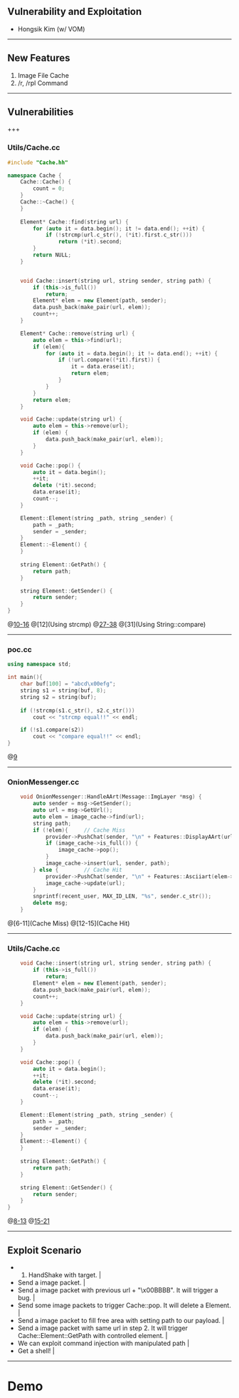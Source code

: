 ## Vulnerability and Exploitation 
- Hongsik Kim (w/ VOM)

---

## New Features
1. Image File Cache
2. /r, /rpl Command

---

## Vulnerabilities

+++

### Utils/Cache.cc

```C++
#include "Cache.hh"

namespace Cache {
    Cache::Cache() {
        count = 0;
    }
    Cache::~Cache() {
    }
    
    Element* Cache::find(string url) {
        for (auto it = data.begin(); it != data.end(); ++it) {
            if (!strcmp(url.c_str(), (*it).first.c_str()))
                return (*it).second;
        }
        return NULL;
    }


    void Cache::insert(string url, string sender, string path) {
        if (this->is_full())
            return;
        Element* elem = new Element(path, sender);
        data.push_back(make_pair(url, elem));
        count++;
    }

    Element* Cache::remove(string url) {
        auto elem = this->find(url);
        if (elem){
            for (auto it = data.begin(); it != data.end(); ++it) {
                if (!url.compare((*it).first)) {
                    it = data.erase(it);
                    return elem;
                }
            }
        }
        return elem;
    }

    void Cache::update(string url) {
        auto elem = this->remove(url);
        if (elem) {
            data.push_back(make_pair(url, elem));
        }
    }

    void Cache::pop() {
        auto it = data.begin();
        ++it;
        delete (*it).second;
        data.erase(it);
        count--;
    }

    Element::Element(string _path, string _sender) {
        path = _path;
        sender = _sender;
    }
    Element::~Element() {
    }
    
    string Element::GetPath() {
        return path;
    }

    string Element::GetSender() {
        return sender;
    }
}
```

@[10-16](Cache::find)
@[12](Using strcmp)
@[27-38](Cache::remove)
@[31](Using String::compare)


---

### poc.cc

```C++
using namespace std;

int main(){
    char buf[100] = "abcd\x00efg";
    string s1 = string(buf, 8);
    string s2 = string(buf);
    
    if (!strcmp(s1.c_str(), s2.c_str()))
        cout << "strcmp equal!!" << endl;

    if (!s1.compare(s2))
        cout << "compare equal!!" << endl;
}
```

@[9](Executed)

---

### OnionMessenger.cc

```C++
    void OnionMessenger::HandleAArt(Message::ImgLayer *msg) {                      
        auto sender = msg->GetSender();                                            
        auto url = msg->GetUrl();                                                  
        auto elem = image_cache->find(url);                                        
        string path;                                                               
        if (!elem){		// Cache Miss                                                              
            provider->PushChat(sender, "\n" + Features::DisplayAArt(url, path));
            if (image_cache->is_full()) {                                          
                image_cache->pop();                                                
            }                                                                      
            image_cache->insert(url, sender, path);                                
        } else {		// Cache Hit                                                               
            provider->PushChat(sender, "\n" + Features::Asciiart(elem->GetPath().c_str()));
            image_cache->update(url);                                              
        }                                                                          
        snprintf(recent_user, MAX_ID_LEN, "%s", sender.c_str());                   
        delete msg;                                                                
    }                                                
```

@[6-11](Cache Miss)
@[12-15](Cache Hit)

---
 
### Utils/Cache.cc

```C++
    void Cache::insert(string url, string sender, string path) {
        if (this->is_full())
            return;
        Element* elem = new Element(path, sender);
        data.push_back(make_pair(url, elem));
        count++;
    }

    void Cache::update(string url) {
        auto elem = this->remove(url);
        if (elem) {
            data.push_back(make_pair(url, elem));
        }
    }

    void Cache::pop() {
        auto it = data.begin();
        ++it;
        delete (*it).second;
        data.erase(it);
        count--;
    }

    Element::Element(string _path, string _sender) {
        path = _path;
        sender = _sender;
    }
    Element::~Element() {
    }
    
    string Element::GetPath() {
        return path;
    }

    string Element::GetSender() {
        return sender;
    }
}
```

@[8-13](Cache::update)
@[15-21](Cache::pop)

---

## Exploit Scenario

- 1. HandShake with target. |
- Send a image packet. |
- Send a image packet with previous url + \"\x00BBBB\". It will trigger a bug. |
- Send some image packets to trigger Cache::pop. It will delete a Element. |
- Send a image packet to fill free area with setting path to our payload. |
- Send a image packet with same url in step 2. It will trigger Cache::Element::GetPath with controlled element. |
- We can exploit command injection with manipulated path |
- Get a shell! |

---

# Demo


